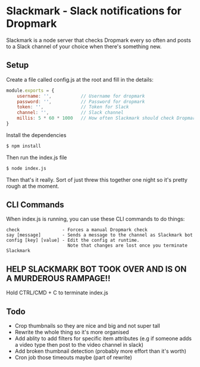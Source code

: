 # Slackmark - Slack notifications for Dropmark

Slackmark is a node server that checks Dropmark every so often and posts to a Slack channel of your choice when there's something new.

## Setup
Create a file called config.js at the root and fill in the details:

```JavaScript
module.exports = {
	username: '',			// Username for dropmark
	password: '',			// Password for dropmark
	token: '',				// Token for Slack
	channel: '',			// Slack channel
	millis: 5 * 60 * 1000	// How often Slackmark should check Dropmark
}
```

Install the dependencies
```bash
$ npm install
```

Then run the index.js file
```bash
$ node index.js
```

Then that's it really. Sort of just threw this together one night so it's pretty rough at the moment.

## CLI Commands
When index.js is running, you can use these CLI commands to do things:

```
check				 - Forces a manual Dropmark check
say [message] 		 - Sends a message to the channel as Slackmark bot
config [key] [value] - Edit the config at runtime. 
					   Note that changes are lost once you terminate Slackmark
```

## HELP SLACKMARK BOT TOOK OVER AND IS ON A MURDEROUS RAMPAGE!!
Hold CTRL/CMD + C to terminate index.js

## Todo
- Crop thumbnails so they are nice and big and not super tall
- Rewrite the whole thing so it's more organised
- Add ablity to add filters for specific item attributes (e.g if someone adds a video type then post to the video channel in slack)
- Add broken thumbnail detection (probably more effort than it's worth)
- Cron job those timeouts maybe (part of rewrite)
